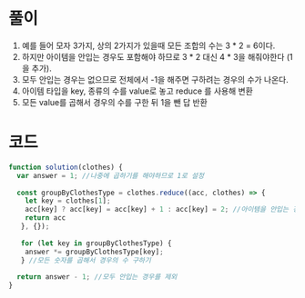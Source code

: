 # 풀이

1. 예를 들어 모자 3가지, 상의 2가지가 있을때 모든 조합의 수는 3 * 2 = 6이다.
2. 하지만 아이템을 안입는 경우도 포함해야 하므로 3 * 2 대신 4 * 3을 해줘야한다 (1을 추가).
3. 모두 안입는 경우는 없으므로 전체에서 -1을 해주면 구하려는 경우의 수가 나온다.
4. 아이템 타입을 key, 종류의 수를 value로 놓고 reduce 를 사용해 변환
5. 모든 value를 곱해서 경우의 수를 구한 뒤 1을 뺀 답 반환

# 코드

```js
function solution(clothes) {
  var answer = 1; //나중에 곱하기를 해야하므로 1로 설정
  
  const groupByClothesType = clothes.reduce((acc, clothes) => {
    let key = clothes[1];
    acc[key] ? acc[key] = acc[key] + 1 : acc[key] = 2; //아이템을 안입는 경우가 있으므로 초기 숫자가 2로 셋팅
    return acc
   }, {});
   
   for (let key in groupByClothesType) {
    answer *= groupByClothesType[key];
   } //모든 숫자를 곱해서 경우의 수 구하기
   
  return answer - 1; //모두 안입는 경우를 제외
}
```
